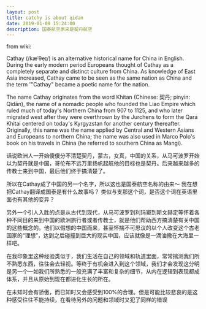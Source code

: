 ```yaml
---
layout: post
title: catchy is about qidan
date: 2019-01-09 15:24:00
description: 国泰航空原来是契丹航空
---
```



from wiki:


Cathay (/kæˈθeɪ/) is an alternative historical name for China in English. During the early modern period Europeans thought of Cathay as a completely separate and distinct culture from China. As knowledge of East Asia increased, Cathay came to be seen as the same nation as China and the term '"Cathay" became a poetic name for the nation.


The name Cathay originates from the word Khitan (Chinese: 契丹; pinyin: Qìdān), the name of a nomadic people who founded the Liao Empire which ruled much of today's Northern China from 907 to 1125, and who later migrated west after they were overthrown by the Jurchens to form the Qara Khitai centered on today's Kyrgyzstan for another century thereafter. Originally, this name was the name applied by Central and Western Asians and Europeans to northern China; the name was also used in Marco Polo's book on his travels in China (he referred to southern China as Mangi).


话说欧洲人一开始傻傻分不清楚契丹，蒙古，女真，中国的关系，从马可波罗开始以为契丹就是中国，哥伦布不远万里扬帆起航他的目标也是契丹。后来越来越多的传教士来到中国，最后他们终于搞清楚了。

所以在Cathay成了中国的另一个名字，所以这也是国泰航空名称的由来～ 我在想把Cathay翻译成国泰是有什么故事吗？ 类似与支那这个词，是否这个词在英语里面也有其他的变异？


另外一个引人入胜的点是从古代到现代，从马可波罗到利玛窦到斯文赫定等怀着各种不同目的来到中国的欧洲旅行者或者传教士，就是他们帮助西方搞清楚有关中国的这些概念的。他们以假想的中国而来，甚至怀揣不可思议的以个人改变这个古老国家的“理想”，达到之后碰撞到巨大的现实中国，应该就像是一滴油撒在大海里一样吧。

在我印象里这种经验类似于，我们生活在自己的领域和轨道里面，常常揣测我们所不熟悉东西，往往会去轻视。等终于有机会进入到这个领域，我们才会发现这分明是另一个一如我们所熟悉的一般充满了丰富和复杂的细节，从内在逻辑到表现都成体系，并且从原始到现在都进化生长的所在。

在未知时会有骄傲，而已知时又会感受到100%的合理。但是可能比较悲哀的是这种感受往往不能持续，在看待另外的问题和领域时又犯了同样的错误
